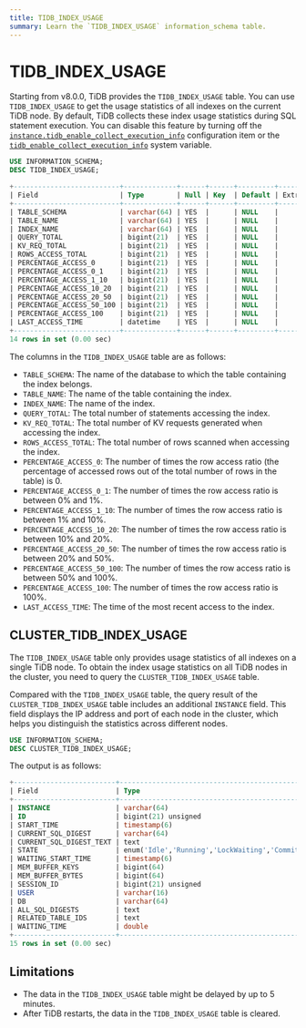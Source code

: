 ```yaml
---
title: TIDB_INDEX_USAGE
summary: Learn the `TIDB_INDEX_USAGE` information_schema table.
---
```


# TIDB_INDEX_USAGE

Starting from v8.0.0, TiDB provides the `TIDB_INDEX_USAGE` table. You can use `TIDB_INDEX_USAGE` to get the usage statistics of all indexes on the current TiDB node. By default, TiDB collects these index usage statistics during SQL statement execution. You can disable this feature by turning off the [`instance.tidb_enable_collect_execution_info`](/tidb-configuration-file.md#tidb_enable_collect_execution_info) configuration item or the [`tidb_enable_collect_execution_info`](/system-variables.md#tidb_enable_collect_execution_info) system variable.

```sql
USE INFORMATION_SCHEMA;
DESC TIDB_INDEX_USAGE;
```

```sql
+--------------------------+-------------+------+------+---------+-------+
| Field                    | Type        | Null | Key  | Default | Extra |
+--------------------------+-------------+------+------+---------+-------+
| TABLE_SCHEMA             | varchar(64) | YES  |      | NULL    |       |
| TABLE_NAME               | varchar(64) | YES  |      | NULL    |       |
| INDEX_NAME               | varchar(64) | YES  |      | NULL    |       |
| QUERY_TOTAL              | bigint(21)  | YES  |      | NULL    |       |
| KV_REQ_TOTAL             | bigint(21)  | YES  |      | NULL    |       |
| ROWS_ACCESS_TOTAL        | bigint(21)  | YES  |      | NULL    |       |
| PERCENTAGE_ACCESS_0      | bigint(21)  | YES  |      | NULL    |       |
| PERCENTAGE_ACCESS_0_1    | bigint(21)  | YES  |      | NULL    |       |
| PERCENTAGE_ACCESS_1_10   | bigint(21)  | YES  |      | NULL    |       |
| PERCENTAGE_ACCESS_10_20  | bigint(21)  | YES  |      | NULL    |       |
| PERCENTAGE_ACCESS_20_50  | bigint(21)  | YES  |      | NULL    |       |
| PERCENTAGE_ACCESS_50_100 | bigint(21)  | YES  |      | NULL    |       |
| PERCENTAGE_ACCESS_100    | bigint(21)  | YES  |      | NULL    |       |
| LAST_ACCESS_TIME         | datetime    | YES  |      | NULL    |       |
+--------------------------+-------------+------+------+---------+-------+
14 rows in set (0.00 sec)
```

The columns in the `TIDB_INDEX_USAGE` table are as follows:

* `TABLE_SCHEMA`: The name of the database to which the table containing the index belongs.
* `TABLE_NAME`: The name of the table containing the index.
* `INDEX_NAME`: The name of the index.
* `QUERY_TOTAL`: The total number of statements accessing the index.
* `KV_REQ_TOTAL`: The total number of KV requests generated when accessing the index.
* `ROWS_ACCESS_TOTAL`: The total number of rows scanned when accessing the index.
* `PERCENTAGE_ACCESS_0`: The number of times the row access ratio (the percentage of accessed rows out of the total number of rows in the table) is 0.
* `PERCENTAGE_ACCESS_0_1`: The number of times the row access ratio is between 0% and 1%.
* `PERCENTAGE_ACCESS_1_10`: The number of times the row access ratio is between 1% and 10%.
* `PERCENTAGE_ACCESS_10_20`: The number of times the row access ratio is between 10% and 20%.
* `PERCENTAGE_ACCESS_20_50`: The number of times the row access ratio is between 20% and 50%.
* `PERCENTAGE_ACCESS_50_100`: The number of times the row access ratio is between 50% and 100%.
* `PERCENTAGE_ACCESS_100`: The number of times the row access ratio is 100%.
* `LAST_ACCESS_TIME`: The time of the most recent access to the index.

## CLUSTER_TIDB_INDEX_USAGE

The `TIDB_INDEX_USAGE` table only provides usage statistics of all indexes on a single TiDB node. To obtain the index usage statistics on all TiDB nodes in the cluster, you need to query the `CLUSTER_TIDB_INDEX_USAGE` table.

Compared with the `TIDB_INDEX_USAGE` table, the query result of the `CLUSTER_TIDB_INDEX_USAGE` table includes an additional `INSTANCE` field. This field displays the IP address and port of each node in the cluster, which helps you distinguish the statistics across different nodes.

```sql
USE INFORMATION_SCHEMA;
DESC CLUSTER_TIDB_INDEX_USAGE;
```

The output is as follows:

```sql
+-------------------------+-----------------------------------------------------------------+------+------+---------+-------+
| Field                   | Type                                                            | Null | Key  | Default | Extra |
+-------------------------+-----------------------------------------------------------------+------+------+---------+-------+
| INSTANCE                | varchar(64)                                                     | YES  |      | NULL    |       |
| ID                      | bigint(21) unsigned                                             | NO   | PRI  | NULL    |       |
| START_TIME              | timestamp(6)                                                    | YES  |      | NULL    |       |
| CURRENT_SQL_DIGEST      | varchar(64)                                                     | YES  |      | NULL    |       |
| CURRENT_SQL_DIGEST_TEXT | text                                                            | YES  |      | NULL    |       |
| STATE                   | enum('Idle','Running','LockWaiting','Committing','RollingBack') | YES  |      | NULL    |       |
| WAITING_START_TIME      | timestamp(6)                                                    | YES  |      | NULL    |       |
| MEM_BUFFER_KEYS         | bigint(64)                                                      | YES  |      | NULL    |       |
| MEM_BUFFER_BYTES        | bigint(64)                                                      | YES  |      | NULL    |       |
| SESSION_ID              | bigint(21) unsigned                                             | YES  |      | NULL    |       |
| USER                    | varchar(16)                                                     | YES  |      | NULL    |       |
| DB                      | varchar(64)                                                     | YES  |      | NULL    |       |
| ALL_SQL_DIGESTS         | text                                                            | YES  |      | NULL    |       |
| RELATED_TABLE_IDS       | text                                                            | YES  |      | NULL    |       |
| WAITING_TIME            | double                                                          | YES  |      | NULL    |       |
+-------------------------+-----------------------------------------------------------------+------+------+---------+-------+
15 rows in set (0.00 sec)
```

## Limitations

- The data in the `TIDB_INDEX_USAGE` table might be delayed by up to 5 minutes.
- After TiDB restarts, the data in the `TIDB_INDEX_USAGE` table is cleared.
